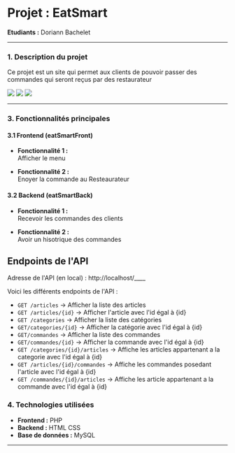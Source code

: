 # **Projet : EatSmart**

**Etudiants :** Doriann Bachelet

---

### **1. Description du projet**

Ce projet est un site qui permet aux clients de pouvoir passer des commandes qui seront reçus par des restaurateur

<img src="./assets/img/Schema Architecture Eatsmart.png">
<img src="./assets/img/MDP.PNG">
<img src="./assets/img/eatSmart-MLD.PNG">


---

### **3. Fonctionnalités principales**

#### **3.1 Frontend (eatSmartFront)**

- **Fonctionnalité 1 :**  
  Afficher le menu
  
- **Fonctionnalité 2 :**  
  Enoyer la commande au Resteaurateur 
  
#### **3.2 Backend (eatSmartBack)**

- **Fonctionnalité 1 :**  
  Recevoir les commandes des clients
  
- **Fonctionnalité 2 :**  
  Avoir un hisotrique des commandes

## Endpoints de l'API

Adresse de l'API (en local) : http://localhost/____

Voici les différents endpoints de l'API : 
- `GET /articles` → Afficher la liste des articles
- `GET /articles/{id}` → Afficher l'article avec l'id égal à {id}
- `GET /categories` → Afficher la liste des catégories
- `GET/categories/{id}` → Afficher la catégorie avec l'id égal à {id}
- `GET/commandes` → Afficher la liste des commandes
- `GET/commandes/{id}` → Afficher la commande avec l'id égal à {id}
- `GET /categories/{id}/articles` → Affiche les articles appartenant a la categorie avec l'id égal à {id}
- `GET /articles/{id}/commandes` → Affiche les commandes posedant l'article avec l'id égal à {id}
- `GET /commandes/{id}/articles`  → Affiche les article appartenant a la commande avec l'id égal à {id}
### **4. Technologies utilisées**

- **Frontend :** PHP
- **Backend :** HTML CSS
- **Base de données :** MySQL

---
